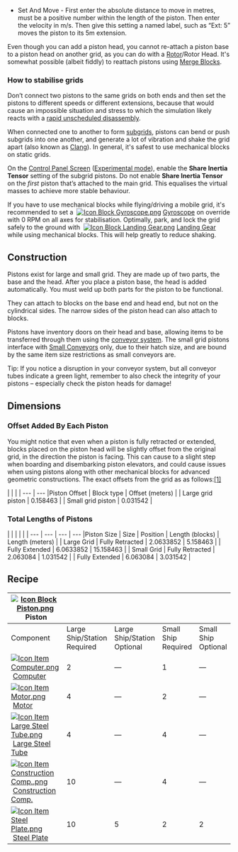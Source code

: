 *   Set And Move - First enter the absolute distance to move in metres, must be a positive number within the length of the piston. Then enter the velocity in m/s. Then give this setting a named label, such as “Ext: 5” moves the piston to its 5m extension.

Even though you can add a piston head, you cannot re-attach a piston base to a piston head on another grid, as you can do with a [Rotor](https://spaceengineers.wiki.gg/wiki/Rotor "Rotor")/Rotor Head. It's somewhat possible (albeit fiddly) to reattach pistons using [Merge Blocks](https://spaceengineers.wiki.gg/wiki/Merge_Block "Merge Block").

### How to stabilise grids

Don’t connect two pistons to the same grids on both ends and then set the pistons to different speeds or different extensions, because that would cause an impossible situation and stress to which the simulation likely reacts with a [rapid unscheduled disassembly](https://en.wiktionary.org/wiki/rapid_unplanned_disassembly).

When connected one to another to form [subgrids](https://spaceengineers.wiki.gg/wiki/Grid "Grid"), pistons can bend or push subgrids into one another, and generate a lot of vibration and shake the grid apart (also known as [Clang](https://spaceengineers.wiki.gg/wiki/Clang "Clang")). In general, it's safest to use mechanical blocks on static grids.

On the [Control Panel Screen](https://spaceengineers.wiki.gg/wiki/Control_Panel_Screen "Control Panel Screen") ([Experimental mode](https://spaceengineers.wiki.gg/wiki/Experimental_mode "Experimental mode")), enable the **Share Inertia Tensor** setting of the subgrid pistons. Do not enable **Share Inertia Tensor** on the _first_ piston that’s attached to the main grid. This equalises the virtual masses to achieve more stable behaviour.

If you have to use mechanical blocks while flying/driving a mobile grid, it's recommended to set a  [![Icon Block Gyroscope.png](https://spaceengineers.wiki.gg/images/thumb/9/9c/Icon_Block_Gyroscope.png/21px-Icon_Block_Gyroscope.png?c8eb45)](https://spaceengineers.wiki.gg/wiki/Gyroscope "Gyroscope") [Gyroscope](https://spaceengineers.wiki.gg/wiki/Gyroscope "Gyroscope") on override with 0 RPM on all axes for stabilisation. Optimally, park, and lock the grid safely to the ground with  [![Icon Block Landing Gear.png](https://spaceengineers.wiki.gg/images/thumb/2/2d/Icon_Block_Landing_Gear.png/21px-Icon_Block_Landing_Gear.png?d381be)](https://spaceengineers.wiki.gg/wiki/Landing_Gear "Landing Gear") [Landing Gear](https://spaceengineers.wiki.gg/wiki/Landing_Gear "Landing Gear") while using mechanical blocks. This will help greatly to reduce shaking.

## Construction

Pistons exist for large and small grid. They are made up of two parts, the base and the head. After you place a piston base, the head is added automatically. You must weld up both parts for the piston to be functional.

They can attach to blocks on the base end and head end, but not on the cylindrical sides. The narrow sides of the piston head can also attach to blocks.

Pistons have inventory doors on their head and base, allowing items to be transferred through them using the [conveyor system](https://spaceengineers.wiki.gg/wiki/Conveyor_system "Conveyor system"). The small grid pistons interface with [Small Conveyors](https://spaceengineers.wiki.gg/wiki/Small_Conveyor "Small Conveyor") only, due to their hatch size, and are bound by the same item size restrictions as small conveyors are.

Tip: If you notice a disruption in your conveyor system, but all conveyor tubes indicate a green light, remember to also check the integrity of your pistons – especially check the piston heads for damage!

## Dimensions

### Offset Added By Each Piston

You might notice that even when a piston is fully retracted or extended, blocks placed on the piston head will be slightly offset from the original grid, in the direction the piston is facing. This can cause to a slight step when boarding and disembarking piston elevators, and could cause issues when using pistons along with other mechanical blocks for advanced geometric constructions. The exact offsets from the grid as as follows:[\[1\]](#cite_note-1)

|     |     |
| --- | --- |Piston Offset
| Block type | Offset (meters) |
| Large grid piston | 0.158463 |
| Small grid piston | 0.031542 |

### Total Lengths of Pistons

|     |     |     |     |
| --- | --- | --- | --- |Piston Size
| Size | Position | Length (blocks) | Length (meters) |
| Large Grid | Fully Retracted | 2.0633852 | 5.158463 |
| Fully Extended | 6.0633852 | 15.158463 |
| Small Grid | Fully Retracted | 2.063084 | 1.031542 |
| Fully Extended | 6.063084 | 3.031542 |

## Recipe

| [![Icon Block Piston.png](https://spaceengineers.wiki.gg/images/thumb/2/28/Icon_Block_Piston.png/21px-Icon_Block_Piston.png?8b1fda)](https://spaceengineers.wiki.gg/wiki/Piston "Piston") Piston |     |     |     |     |
| --- | --- | --- | --- | --- |
| Component | Large Ship/Station  <br>Required | Large Ship/Station  <br>Optional | Small Ship  <br>Required | Small Ship  <br>Optional |
| [![Icon Item Computer.png](https://spaceengineers.wiki.gg/images/thumb/7/72/Icon_Item_Computer.png/21px-Icon_Item_Computer.png?65c1a4)](https://spaceengineers.wiki.gg/wiki/Computer "Computer") [Computer](https://spaceengineers.wiki.gg/wiki/Computer "Computer") | 2   | —   | 1   | —   |
| [![Icon Item Motor.png](https://spaceengineers.wiki.gg/images/thumb/2/2c/Icon_Item_Motor.png/21px-Icon_Item_Motor.png?4a2f3f)](https://spaceengineers.wiki.gg/wiki/Motor "Motor") [Motor](https://spaceengineers.wiki.gg/wiki/Motor "Motor") | 4   | —   | 2   | —   |
| [![Icon Item Large Steel Tube.png](https://spaceengineers.wiki.gg/images/thumb/f/fe/Icon_Item_Large_Steel_Tube.png/21px-Icon_Item_Large_Steel_Tube.png?31c1e4)](https://spaceengineers.wiki.gg/wiki/Large_Steel_Tube "Large Steel Tube") [Large Steel Tube](https://spaceengineers.wiki.gg/wiki/Large_Steel_Tube "Large Steel Tube") | 4   | —   | 4   | —   |
| [![Icon Item Construction Comp..png](https://spaceengineers.wiki.gg/images/thumb/4/45/Icon_Item_Construction_Comp..png/21px-Icon_Item_Construction_Comp..png?cdc26f)](https://spaceengineers.wiki.gg/wiki/Construction_Comp. "Construction Comp.") [Construction Comp.](https://spaceengineers.wiki.gg/wiki/Construction_Comp. "Construction Comp.") | 10  | —   | 4   | —   |
| [![Icon Item Steel Plate.png](https://spaceengineers.wiki.gg/images/thumb/4/4c/Icon_Item_Steel_Plate.png/21px-Icon_Item_Steel_Plate.png?437e3a)](https://spaceengineers.wiki.gg/wiki/Steel_Plate "Steel Plate") [Steel Plate](https://spaceengineers.wiki.gg/wiki/Steel_Plate "Steel Plate") | 10  | 5   | 2   | 2   |

